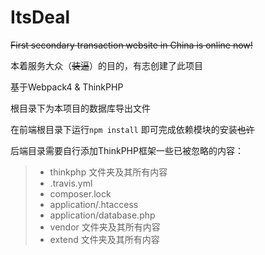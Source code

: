 # ItsDeal
~~First secondary transaction website in China is online now!~~

本着服务大众（~~装逼~~）的目的，有志创建了此项目

基于Webpack4 & ThinkPHP 

根目录下为本项目的数据库导出文件

在前端根目录下运行`npm install` 即可完成依赖模块的安装~~也许~~

后端目录需要自行添加ThinkPHP框架一些已被忽略的内容：
> - thinkphp 文件夹及其所有内容
> - .travis.yml
> - composer.lock
> - application/.htaccess
> - application/database.php
> - vendor 文件夹及其所有内容
> - extend 文件夹及其所有内容
